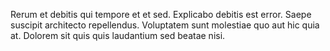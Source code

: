 Rerum et debitis qui tempore et et sed.
Explicabo debitis est error.
Saepe suscipit architecto repellendus.
Voluptatem sunt molestiae quo aut hic quia at.
Dolorem sit quis quis laudantium sed beatae nisi.